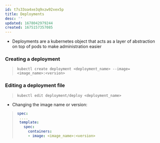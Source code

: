 ```yaml
---
id: t7s33oa4xe3q9xzw92xex5p
title: Deployments
desc: ''
updated: 1678042979244
created: 1675157357085
---
```


- Deployments are a kubernetes object that acts as a layer of abstraction on top of pods to make administration easier

### Creating a deployment

> `kubectl create deployment <deployment_name> --image=<image_name>:<version>`

### Editing a deployment file

> `kubectl edit deployment/deploy <deployment_name>`

- Changing the image name or version:  
>
  > ```yaml
  >spec:
  >  ....
  >  template:
  >    spec:
  >      containers:
  >      - image: <image_name>:<version>
  > ```
